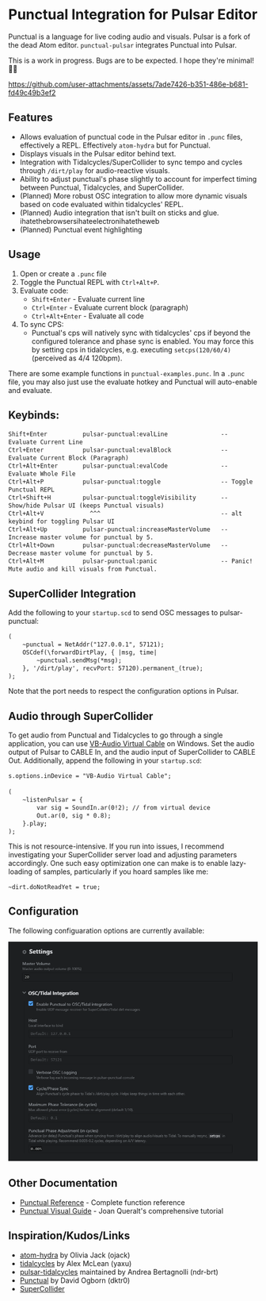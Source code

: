# Punctual Integration for Pulsar Editor

Punctual is a language for live coding audio and visuals. Pulsar is a fork of the dead Atom editor. `punctual-pulsar` integrates Punctual into Pulsar.

This is a work in progress. Bugs are to be expected. I hope they're minimal! 💜💜


https://github.com/user-attachments/assets/7ade7426-b351-486e-b681-fd49c49b3ef2

## Features 
- Allows evaluation of punctual code in the Pulsar editor in `.punc` files, effectively a REPL. Effectively `atom-hydra` but for Punctual.
- Displays visuals in the Pulsar editor behind text.
- Integration with Tidalcycles/SuperCollider to sync tempo and cycles through `/dirt/play` for audio-reactive visuals.
- Ability to adjust punctual's phase slightly to account for imperfect timing between Punctual, Tidalcycles, and SuperCollider.
- (Planned) More robust OSC integration to allow more dynamic visuals based on code evaluated within tidalcycles' REPL.
- (Planned) Audio integration that isn't built on sticks and glue. ihatethebrowsersihateelectronihatetheweb
- (Planned) Punctual event highlighting

## Usage

1. Open or create a `.punc` file
2. Toggle the Punctual REPL with `Ctrl+Alt+P`. 
3. Evaluate code:
   - `Shift+Enter` - Evaluate current line
   - `Ctrl+Enter` - Evaluate current block (paragraph)
   - `Ctrl+Alt+Enter` - Evaluate all code
4. To sync CPS:
   - Punctual's cps will natively sync with tidalcycles' cps if beyond the configured tolerance and phase sync is enabled. You may force this by setting cps in tidalcycles, e.g. executing `setcps(120/60/4)` (perceived as 4/4 120bpm). 

There are some example functions in `punctual-examples.punc`.
In a `.punc` file, you may also just use the evaluate hotkey and Punctual will auto-enable and evaluate.

## Keybinds:
```
Shift+Enter          pulsar-punctual:evalLine               -- Evaluate Current Line
Ctrl+Enter           pulsar-punctual:evalBlock              -- Evaluate Current Block (Paragraph)
Ctrl+Alt+Enter       pulsar-punctual:evalCode               -- Evaluate Whole File
Ctrl+Alt+P           pulsar-punctual:toggle                 -- Toggle Punctual REPL
Ctrl+Shift+H         pulsar-punctual:toggleVisibility       -- Show/hide Pulsar UI (keeps Punctual visuals)
Ctrl+Alt+V             ^^^                                  -- alt keybind for toggling Pulsar UI
Ctrl+Alt+Up          pulsar-punctual:increaseMasterVolume   -- Increase master volume for punctual by 5.
Ctrl+Alt+Down        pulsar-punctual:decreaseMasterVolume   -- Decrease master volume for punctual by 5.
Ctrl+Alt+M           pulsar-punctual:panic                  -- Panic! Mute audio and kill visuals from Punctual.
```

## SuperCollider Integration
Add the following to your `startup.scd` to send OSC messages to pulsar-punctual:
```aiignore
(
    ~punctual = NetAddr("127.0.0.1", 57121);
    OSCdef(\forwardDirtPlay, { |msg, time|
        ~punctual.sendMsg(*msg);
    }, '/dirt/play', recvPort: 57120).permanent_(true);
);
```

Note that the port needs to respect the configuration options in Pulsar.

## Audio through SuperCollider
To get audio from Punctual and Tidalcycles to go through a single application, you can use [VB-Audio Virtual Cable](https://vb-audio.com/Cable/index.htm) on Windows.
Set the audio output of Pulsar to CABLE In, and the audio input of SuperCollider to CABLE Out.
Additionally, append the following in your `startup.scd`:

```scd
s.options.inDevice = "VB-Audio Virtual Cable";

(
    ~listenPulsar = {
        var sig = SoundIn.ar(0!2); // from virtual device
        Out.ar(0, sig * 0.8);
    }.play;
);
```

This is not resource-intensive. If you run into issues, I recommend investigating your SuperCollider server load and adjusting parameters accordingly.
One such easy optimization one can make is to enable lazy-loading of samples, particularly if you hoard samples like me:
```
~dirt.doNotReadYet = true;
```

## Configuration
The following configuaration options are currently available:

![pulsar-config.png](docs/img/pulsar-config.png)


## Other Documentation

- [Punctual Reference](https://github.com/dktr0/Punctual/blob/main/REFERENCE.md) - Complete function reference
- [Punctual Visual Guide](https://punctual.savamala.top/) - Joan Queralt's comprehensive tutorial


## Inspiration/Kudos/Links
- [atom-hydra](https://github.com/hydra-synth/atom-hydra) by Olivia Jack (ojack)
- [tidalcycles](https://codeberg.org/uzu/tidal) by Alex McLean (yaxu)
- [pulsar-tidalcycles](https://github.com/tidalcycles/pulsar-tidalcycles) maintained by Andrea Bertagnolli (ndr-brt) 
- [Punctual](https://github.com/dktr0/Punctual) by David Ogborn (dktr0)
- [SuperCollider](https://supercollider.github.io/) 
